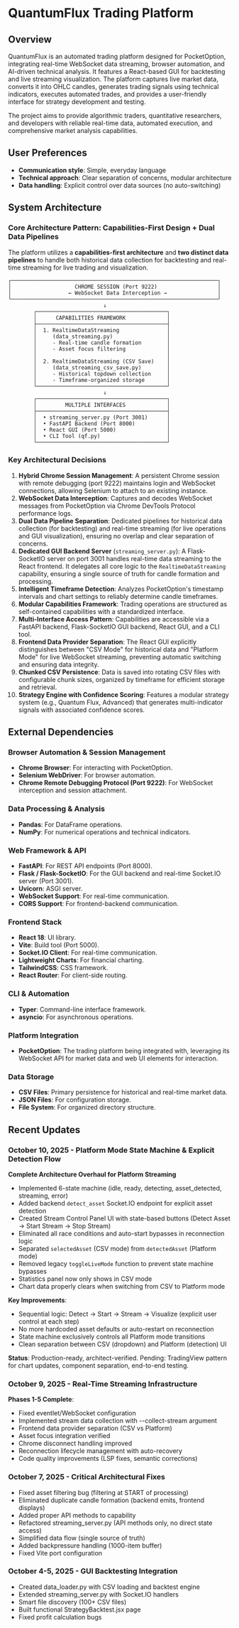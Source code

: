 # QuantumFlux Trading Platform

## Overview

QuantumFlux is an automated trading platform designed for PocketOption, integrating real-time WebSocket data streaming, browser automation, and AI-driven technical analysis. It features a React-based GUI for backtesting and live streaming visualization. The platform captures live market data, converts it into OHLC candles, generates trading signals using technical indicators, executes automated trades, and provides a user-friendly interface for strategy development and testing.

The project aims to provide algorithmic traders, quantitative researchers, and developers with reliable real-time data, automated execution, and comprehensive market analysis capabilities.

## User Preferences

- **Communication style**: Simple, everyday language
- **Technical approach**: Clear separation of concerns, modular architecture
- **Data handling**: Explicit control over data sources (no auto-switching)

## System Architecture

### Core Architecture Pattern: Capabilities-First Design + Dual Data Pipelines

The platform utilizes a **capabilities-first architecture** and **two distinct data pipelines** to handle both historical data collection for backtesting and real-time streaming for live trading and visualization.

```
┌─────────────────────────────────────────────────────────────────┐
│                    CHROME SESSION (Port 9222)                   │
│                  ← WebSocket Data Interception →                │
└─────────────────────────────────────────────────────────────────┘
                              ↓
        ┌─────────────────────────────────────────┐
        │      CAPABILITIES FRAMEWORK             │
        ├─────────────────────────────────────────┤
        │  1. RealtimeDataStreaming               │
        │     (data_streaming.py)                 │
        │     - Real-time candle formation        │
        │     - Asset focus filtering             │
        │                                         │
        │  2. RealtimeDataStreaming (CSV Save)    │
        │     (data_streaming_csv_save.py)        │
        │     - Historical topdown collection     │
        │     - Timeframe-organized storage       │
        └─────────────────────────────────────────┘
                              ↓
        ┌─────────────────────────────────────────┐
        │         MULTIPLE INTERFACES             │
        ├─────────────────────────────────────────┤
        │  • streaming_server.py (Port 3001)      │
        │  • FastAPI Backend (Port 8000)          │
        │  • React GUI (Port 5000)                │
        │  • CLI Tool (qf.py)                     │
        └─────────────────────────────────────────┘
```

### Key Architectural Decisions

1.  **Hybrid Chrome Session Management**: A persistent Chrome session with remote debugging (port 9222) maintains login and WebSocket connections, allowing Selenium to attach to an existing instance.
2.  **WebSocket Data Interception**: Captures and decodes WebSocket messages from PocketOption via Chrome DevTools Protocol performance logs.
3.  **Dual Data Pipeline Separation**: Dedicated pipelines for historical data collection (for backtesting) and real-time streaming (for live operations and GUI visualization), ensuring no overlap and clear separation of concerns.
4.  **Dedicated GUI Backend Server** (`streaming_server.py`): A Flask-SocketIO server on port 3001 handles real-time data streaming to the React frontend. It delegates all core logic to the `RealtimeDataStreaming` capability, ensuring a single source of truth for candle formation and processing.
5.  **Intelligent Timeframe Detection**: Analyzes PocketOption's timestamp intervals and chart settings to reliably determine candle timeframes.
6.  **Modular Capabilities Framework**: Trading operations are structured as self-contained capabilities with a standardized interface.
7.  **Multi-Interface Access Pattern**: Capabilities are accessible via a FastAPI backend, Flask-SocketIO GUI backend, React GUI, and a CLI tool.
8.  **Frontend Data Provider Separation**: The React GUI explicitly distinguishes between "CSV Mode" for historical data and "Platform Mode" for live WebSocket streaming, preventing automatic switching and ensuring data integrity.
9.  **Chunked CSV Persistence**: Data is saved into rotating CSV files with configurable chunk sizes, organized by timeframe for efficient storage and retrieval.
10. **Strategy Engine with Confidence Scoring**: Features a modular strategy system (e.g., Quantum Flux, Advanced) that generates multi-indicator signals with associated confidence scores.

## External Dependencies

### Browser Automation & Session Management
-   **Chrome Browser**: For interacting with PocketOption.
-   **Selenium WebDriver**: For browser automation.
-   **Chrome Remote Debugging Protocol (Port 9222)**: For WebSocket interception and session attachment.

### Data Processing & Analysis
-   **Pandas**: For DataFrame operations.
-   **NumPy**: For numerical operations and technical indicators.

### Web Framework & API
-   **FastAPI**: For REST API endpoints (Port 8000).
-   **Flask / Flask-SocketIO**: For the GUI backend and real-time Socket.IO server (Port 3001).
-   **Uvicorn**: ASGI server.
-   **WebSocket Support**: For real-time communication.
-   **CORS Support**: For frontend-backend communication.

### Frontend Stack
-   **React 18**: UI library.
-   **Vite**: Build tool (Port 5000).
-   **Socket.IO Client**: For real-time communication.
-   **Lightweight Charts**: For financial charting.
-   **TailwindCSS**: CSS framework.
-   **React Router**: For client-side routing.

### CLI & Automation
-   **Typer**: Command-line interface framework.
-   **asyncio**: For asynchronous operations.

### Platform Integration
-   **PocketOption**: The trading platform being integrated with, leveraging its WebSocket API for market data and web UI elements for interaction.

### Data Storage
-   **CSV Files**: Primary persistence for historical and real-time market data.
-   **JSON Files**: For configuration storage.
-   **File System**: For organized directory structure.
## Recent Updates

### October 10, 2025 - Platform Mode State Machine & Explicit Detection Flow
**Complete Architecture Overhaul for Platform Streaming**

- Implemented 6-state machine (idle, ready, detecting, asset_detected, streaming, error)
- Added backend `detect_asset` Socket.IO endpoint for explicit asset detection
- Created Stream Control Panel UI with state-based buttons (Detect Asset → Start Stream → Stop Stream)
- Eliminated all race conditions and auto-start bypasses in reconnection logic
- Separated `selectedAsset` (CSV mode) from `detectedAsset` (Platform mode)
- Removed legacy `toggleLiveMode` function to prevent state machine bypasses
- Statistics panel now only shows in CSV mode
- Chart data properly clears when switching from CSV to Platform mode

**Key Improvements**:
- Sequential logic: Detect → Start → Stream → Visualize (explicit user control at each step)
- No more hardcoded asset defaults or auto-restart on reconnection
- State machine exclusively controls all Platform mode transitions
- Clean separation between CSV (dropdown) and Platform (detection) UI

**Status**: Production-ready, architect-verified. Pending: TradingView pattern for chart updates, component separation, end-to-end testing.

### October 9, 2025 - Real-Time Streaming Infrastructure
**Phases 1-5 Complete**:
- Fixed eventlet/WebSocket configuration
- Implemented stream data collection with --collect-stream argument
- Frontend data provider separation (CSV vs Platform)
- Asset focus integration verified
- Chrome disconnect handling improved
- Reconnection lifecycle management with auto-recovery
- Code quality improvements (LSP fixes, semantic corrections)

### October 7, 2025 - Critical Architectural Fixes
- Fixed asset filtering bug (filtering at START of processing)
- Eliminated duplicate candle formation (backend emits, frontend displays)
- Added proper API methods to capability
- Refactored streaming_server.py (API methods only, no direct state access)
- Simplified data flow (single source of truth)
- Added backpressure handling (1000-item buffer)
- Fixed Vite port configuration

### October 4-5, 2025 - GUI Backtesting Integration
- Created data_loader.py with CSV loading and backtest engine
- Extended streaming_server.py with Socket.IO handlers
- Smart file discovery (100+ CSV files)
- Built functional StrategyBacktest.jsx page
- Fixed profit calculation bugs
